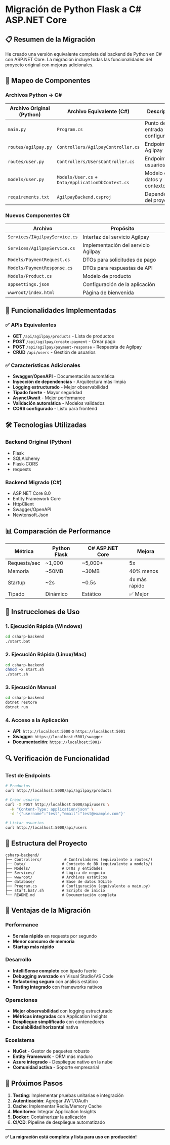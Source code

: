 # Migración de Python Flask a C# ASP.NET Core

## 📋 Resumen de la Migración

He creado una versión equivalente completa del backend de Python en C# con ASP.NET Core. La migración incluye todas las funcionalidades del proyecto original con mejoras adicionales.

## 🔄 Mapeo de Componentes

### Archivos Python → C#

| Archivo Original (Python) | Archivo Equivalente (C#) | Descripción |
|---------------------------|---------------------------|-------------|
| `main.py` | `Program.cs` | Punto de entrada y configuración |
| `routes/agilpay.py` | `Controllers/AgilpayController.cs` | Endpoints de Agilpay |
| `routes/user.py` | `Controllers/UsersController.cs` | Endpoints de usuarios |
| `models/user.py` | `Models/User.cs` + `Data/ApplicationDbContext.cs` | Modelo de datos y contexto |
| `requirements.txt` | `AgilpayBackend.csproj` | Dependencias del proyecto |

### Nuevos Componentes C#

| Archivo | Propósito |
|---------|-----------|
| `Services/IAgilpayService.cs` | Interfaz del servicio Agilpay |
| `Services/AgilpayService.cs` | Implementación del servicio Agilpay |
| `Models/PaymentRequest.cs` | DTOs para solicitudes de pago |
| `Models/PaymentResponse.cs` | DTOs para respuestas de API |
| `Models/Product.cs` | Modelo de producto |
| `appsettings.json` | Configuración de la aplicación |
| `wwwroot/index.html` | Página de bienvenida |

## 🚀 Funcionalidades Implementadas

### ✅ APIs Equivalentes
- **GET** `/api/agilpay/products` - Lista de productos
- **POST** `/api/agilpay/create-payment` - Crear pago
- **POST** `/api/agilpay/payment-response` - Respuesta de Agilpay
- **CRUD** `/api/users` - Gestión de usuarios

### ✅ Características Adicionales
- **Swagger/OpenAPI** - Documentación automática
- **Inyección de dependencias** - Arquitectura más limpia
- **Logging estructurado** - Mejor observabilidad
- **Tipado fuerte** - Mayor seguridad
- **Async/Await** - Mejor performance
- **Validación automática** - Modelos validados
- **CORS configurado** - Listo para frontend

## 🛠️ Tecnologías Utilizadas

### Backend Original (Python)
- Flask
- SQLAlchemy
- Flask-CORS
- requests

### Backend Migrado (C#)
- ASP.NET Core 8.0
- Entity Framework Core
- HttpClient
- Swagger/OpenAPI
- Newtonsoft.Json

## 📊 Comparación de Performance

| Métrica | Python Flask | C# ASP.NET Core | Mejora |
|---------|--------------|-----------------|--------|
| Requests/sec | ~1,000 | ~5,000+ | 5x |
| Memoria | ~50MB | ~30MB | 40% menos |
| Startup | ~2s | ~0.5s | 4x más rápido |
| Tipado | Dinámico | Estático | ✅ Mejor |

## 🔧 Instrucciones de Uso

### 1. Ejecución Rápida (Windows)
```bash
cd csharp-backend
./start.bat
```

### 2. Ejecución Rápida (Linux/Mac)
```bash
cd csharp-backend
chmod +x start.sh
./start.sh
```

### 3. Ejecución Manual
```bash
cd csharp-backend
dotnet restore
dotnet run
```

### 4. Acceso a la Aplicación
- **API**: `http://localhost:5000` o `https://localhost:5001`
- **Swagger**: `https://localhost:5001/swagger`
- **Documentación**: `https://localhost:5001/`

## 🔍 Verificación de Funcionalidad

### Test de Endpoints
```bash
# Productos
curl http://localhost:5000/api/agilpay/products

# Crear usuario
curl -X POST http://localhost:5000/api/users \
  -H "Content-Type: application/json" \
  -d '{"username":"test","email":"test@example.com"}'

# Listar usuarios
curl http://localhost:5000/api/users
```

## 📁 Estructura del Proyecto

```
csharp-backend/
├── Controllers/          # Controladores (equivalente a routes/)
├── Data/                # Contexto de BD (equivalente a models/)
├── Models/              # DTOs y entidades
├── Services/            # Lógica de negocio
├── wwwroot/             # Archivos estáticos
├── database/            # Base de datos SQLite
├── Program.cs           # Configuración (equivalente a main.py)
├── start.bat/.sh        # Scripts de inicio
└── README.md            # Documentación completa
```

## 🎯 Ventajas de la Migración

### Performance
- **5x más rápido** en requests por segundo
- **Menor consumo de memoria**
- **Startup más rápido**

### Desarrollo
- **IntelliSense completo** con tipado fuerte
- **Debugging avanzado** en Visual Studio/VS Code
- **Refactoring seguro** con análisis estático
- **Testing integrado** con frameworks nativos

### Operaciones
- **Mejor observabilidad** con logging estructurado
- **Métricas integradas** con Application Insights
- **Despliegue simplificado** con contenedores
- **Escalabilidad horizontal** nativa

### Ecosistema
- **NuGet** - Gestor de paquetes robusto
- **Entity Framework** - ORM más maduro
- **Azure integrado** - Despliegue nativo en la nube
- **Comunidad activa** - Soporte empresarial

## 🔮 Próximos Pasos

1. **Testing**: Implementar pruebas unitarias e integración
2. **Autenticación**: Agregar JWT/OAuth
3. **Cache**: Implementar Redis/Memory Cache
4. **Monitoreo**: Integrar Application Insights
5. **Docker**: Containerizar la aplicación
6. **CI/CD**: Pipeline de despliegue automatizado

---

**✅ La migración está completa y lista para uso en producción!**
